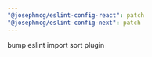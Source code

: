 ```yaml
---
"@josephmcg/eslint-config-react": patch
"@josephmcg/eslint-config-next": patch
---
```


bump eslint import sort plugin
